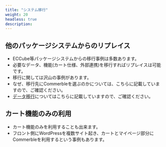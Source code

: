 ```yaml
---
title: "システム移行"
weight: 20
headless: true
description: 
---
```


## 他のパッケージシステムからのリプレイス

- ECCube等パッケージシステムからの移行事例は多数あります。
- 必要なデータ、機能(カート仕様、外部連携)を移行すればリプレイスは可能です。
- 移行に関しては沢山の事例があります。
- なぜ、移行先にCommerbleを選ぶのかについては、こちらに記載していますので、ご確認ください。
- [データ移行](data-migration/)についてはこちらに記載していますので、ご確認ください。

## カート機能のみの利用

- カート機能のみを利用することも出来ます。
- フロント側にWordPressを複数サイト起き、カートとマイページ部分にCommerbleを利用するという事例もあります。

